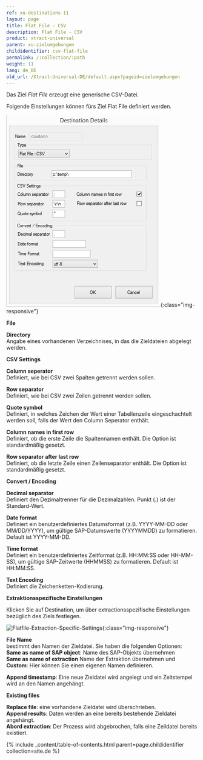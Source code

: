 ```yaml
---
ref: xu-destinations-11
layout: page
title: Flat File - CSV
description: Flat File - CSV
product: xtract-universal
parent: xu-zielumgebungen
childidentifier: csv-flat-file
permalink: /:collection/:path
weight: 11
lang: de_DE
old_url: /Xtract-Universal-DE/default.aspx?pageid=zielumgebungen
---
```


Das Ziel *Flat File* erzeugt eine generische CSV-Datei. 

Folgende Einstellungen können fürs Ziel Flat File definiert werden.

![CSV-Flat-Destination-Details](/img/content/CSV-Flat-Destination-Details.png){:class="img-responsive"}

**File**

**Directory**<br>
Angabe eines vorhandenen Verzeichnises, in das die Zieldateien abgelegt werden.

**CSV Settings**

**Column seperator**<br>
Definiert, wie bei CSV zwei Spalten getrennt werden sollen.

**Row separator**<br>
Definiert, wie bei CSV zwei Zeilen getrennt werden sollen.

**Quote symbol**<br>
Definiert, in welches Zeichen der Wert einer Tabellenzeile eingeschachtelt werden soll, falls der Wert den Column Seperator enthält. 

**Column names in first row**<br>
Definiert, ob die erste Zeile die Spaltennamen enthält. Die Option ist standardmäßig gesetzt.

**Row separator after last row**<br>
Definiert, ob die letzte Zeile einen Zeilenseparator enthält. Die Option ist standardmäßig gesetzt.

**Convert / Encoding**

**Decimal separator**<br>
Definiert den Dezimaltrenner für die Dezimalzahlen. Punkt (.) ist der Standard-Wert.             
             
**Date format**<br>
Definiert ein benutzerdefiniertes Datumsformat (z.B. YYYY-MM-DD oder MM/DD/YYYY), um gültige SAP-Datumswerte (YYYYMMDD) zu formatieren. Default ist YYYY-MM-DD.  

**Time format**<br>
Definiert ein benutzerdefiniertes Zeitformat (z.B. HH:MM:SS oder HH-MM-SS), um gültige SAP-Zeitwerte (HHMMSS) zu formatieren. Default ist HH:MM:SS.

**Text Encoding**<br>
Definiert die Zeichenketten-Kodierung.

**Extraktionsspezifische Einstellungen** 

Klicken Sie auf Destination, um über extractionsspezifische Einstellungen bezüglich des Ziels festlegen.

![Flatfile-Extraction-Specific-Settings](/img/content/Flatfile-Extraction-Specific-Settings.png){:class="img-responsive"}

**File Name**<br>
bestimmt den Namen der Zieldatei. Sie haben die folgenden Optionen: <br>
**Same as name of SAP object**: Name des SAP-Objekts übernehmen <br>
**Same as name of extraction** Name der Extraktion übernehmen und<br>
**Custom**: Hier können Sie einen eigenen Namen definieren.

**Append timestamp**: Eine neue Zieldatei wird angelegt und ein Zeitstempel wird an den Namen angehängt. 
                                   
                          
**Existing files** 

**Replace file**: eine vorhandene Zieldatei wird überschrieben. <br>
**Append results**: Daten werden an eine bereits bestehende Zieldatei angehängt. <br>
**Abord extraction**: Der Prozess wird abgebrochen, falls eine Zeildatei bereits existiert.  

{% include _content/table-of-contents.html parent=page.childidentifier collection=site.de %}
